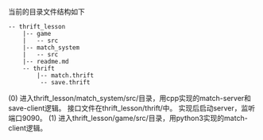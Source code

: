 当前的目录文件结构如下
```
-- thrift_lesson
    |-- game
    |   -- src
    |-- match_system
    |   -- src 
    |-- readme.md
    -- thrift
        |-- match.thrift
         -- save.thrift

```
(0) 进入thrift_lesson/match_system/src/目录，用cpp实现的match-server和save-client逻辑。
接口文件在thrift_lesson/thrift/中。
实现后启动server，监听端口9090。
(1) 进入thrift_lesson/game/src/目录，用python3实现的match-client逻辑。
